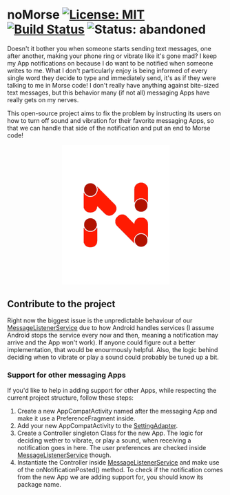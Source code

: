 # noMorse [![License: MIT](https://img.shields.io/badge/License-MIT-yellow.svg)](https://opensource.org/licenses/MIT) [![Build Status](https://travis-ci.org/Eddydpyl/noMorse.svg?branch=master)](https://travis-ci.org/Eddydpyl/noMorse) ![Status: abandoned](https://img.shields.io/badge/status-abandoned-red.svg)
Doesn't it bother you when someone starts sending text messages, one after another, making your phone ring or vibrate like it's gone mad? I keep my App notifications on because I do want to be notified when someone writes to me. What I don't particularly enjoy is being informed of every single word they decide to type and immediately send, it's as if they were talking to me in Morse code! I don't really have anything against bite-sized text messages, but this behavior many (if not all) messaging Apps have really gets on my nerves.

This open-source project aims to fix the problem by instructing its users on how to turn off sound and vibration for their favorite messaging Apps, so that we can handle that side of the notification and put an end to Morse code!

<p align="center"><img src="/app/src/main/res/raw/logo_without_backbround.png" alt="Logo" width="250"/></p>

## Contribute to the project
Right now the biggest issue is the unpredictable behaviour of our [MessageListenerService](https://github.com/Eddydpyl/noMorse/blob/master/app/src/main/java/dpyl/eddy/nomorse/controller/MessageListenerService.java) due to how Android handles services (I assume Android stops the service every now and then, meaning a notification may arrive and the App won't work). If anyone could figure out a better implementation, that would be enourmously helpful. Also, the logic behind deciding when to vibrate or play a sound could probably be tuned up a bit.

### Support for other messaging Apps
If you'd like to help in adding support for other Apps, while respecting the current project structure, follow these steps:
1. Create a new AppCompatActivity named after the messaging App and make it use a PreferenceFragment inside.
2. Add your new AppCompatActivity to the [SettingAdapter](https://github.com/Eddydpyl/noMorse/blob/master/app/src/main/java/dpyl/eddy/nomorse/view/adapter/SettingAdapter.java).
3. Create a Controller singleton Class for the new App. The logic for deciding wether to vibrate, or play a sound, when receiving a notification goes in here. The user preferences are checked inside [MessageListenerService](https://github.com/Eddydpyl/noMorse/blob/master/app/src/main/java/dpyl/eddy/nomorse/controller/MessageListenerService.java) though.
4. Instantiate the Controller inside [MessageListenerService](https://github.com/Eddydpyl/noMorse/blob/master/app/src/main/java/dpyl/eddy/nomorse/controller/MessageListenerService.java) and make use of the onNotificationPosted() method. To check if the notification comes from the new App we are adding support for, you should know its package name.
